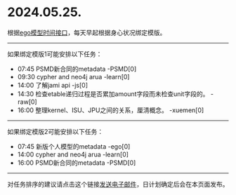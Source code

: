 # 2024.05.25.

根据[ego模型时间接口](https://gitee.com/hyg/blog/blob/master/timeflow.md)，每天早起根据身心状况绑定模版。

---
如果绑定模版1可能安排以下任务：

- 07:45	PSMD新合同的metadata -PSMD[0]
- 09:30	cypher and neo4j arua -learn[0]
- 14:00	了解jami api -js[0]
- 14:30	检查etable递归过程是否累加amount字段而未检查unit字段的。 -raw[0]
- 16:00	整理kernel、ISU、JPU之间的关系，厘清概念。 -xuemen[0]

---
如果绑定模版2可能安排以下任务：

- 07:45	新版个人模型的metadata -ego[0]
- 14:00	cypher and neo4j arua -learn[0]
- 16:00	PSMD新合同的metadata -PSMD[0]

---
对任务排序的建议请点击这个链接<a href="mailto:huangyg@mars22.com?subject=关于2024.05.25.任务排序的建议&body=date: 20240525%0D%0Afile: ../../blog/release/time/d.20240525.md%0D%0A---请勿修改邮件主题及以上内容---%0D%0A">发送电子邮件</a>，日计划确定后会在本页面发布。